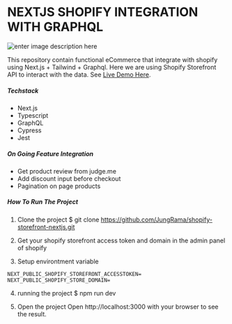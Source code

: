 # NEXTJS SHOPIFY INTEGRATION WITH GRAPHQL

![enter image description here](./public/demo.gif)

This repository contain functional eCommerce that integrate with shopify using Next.js + Tailwind + Graphql. Here we are using Shopify Storefront API to interact with the data. See [Live Demo Here](https://themodest-shopify-nextjs.vercel.app/).

##### Techstack

- Next.js
- Typescript
- GraphQL
- Cypress
- Jest

##### On Going Feature Integration

- Get product review from judge.me
- Add discount input before checkout
- Pagination on page products

##### How To Run The Project

1. Clone the project
   $ git clone https://github.com/JungRama/shopify-storefront-nextjs.git

2. Get your shopify storefront access token and domain in the admin panel of shopify

3. Setup environtment variable

```
NEXT_PUBLIC_SHOPIFY_STOREFRONT_ACCESSTOKEN=
NEXT_PUBLIC_SHOPIFY_STORE_DOMAIN=
```

4.  running the project
    $ npm run dev

5.  Open the project
    Open http://localhost:3000 with your browser to see the result.
